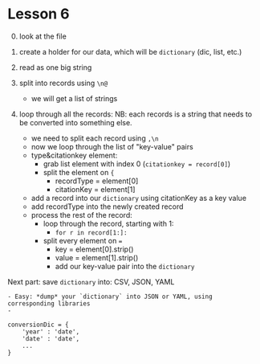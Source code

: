 # Lesson 6

0. look at the file

1. create a holder for our data, which will be `dictionary` (dic, list, etc.)

2. read as one big string
3. split into records using `\n@`
	- we will get a list of strings
4. loop through all the records:
	NB: each records is a string that needs to be converted into something else.
	- we need to split each record using `,\n`
	- now we loop through the list of "key-value" pairs
	- type&citationkey element:
		- grab list element with index 0 (`citationkey = record[0]`)
		- split the element on `{`
			- recordType = element[0]
			- citationKey = element[1]
	- add a record into our `dictionary` using citationKey as a key value
	- add recordType into the newly created record
	- process the rest of the record:
		- loop through the record, starting with 1:
			- `for r in record[1:]:`
		- split every element on `=`
			- key = element[0].strip()
			- value = element[1].strip()
			- add our key-value pair into the `dictionary`

Next part: save `dictionary` into: CSV, JSON, YAML

	- Easy: *dump* your `dictionary` into JSON or YAML, using corresponding libraries
	- 


```
conversionDic = {
	'year' : 'date',
	'date' : 'date',
	...
}
```















